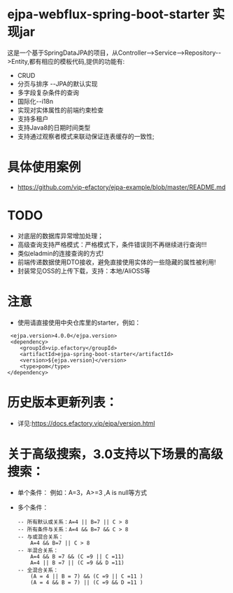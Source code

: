 # ejpa-webflux-spring-boot-starter 实现jar
这是一个基于SpringDataJPA的项目，从Controller-->Service-->Repository-->Entity,都有相应的模板代码,提供的功能有:
- CRUD
- 分页与排序 --JPA的默认实现
- 多字段复杂条件的查询
- 国际化--i18n
- 实现对实体属性的前端约束检查
- 支持多租户
- 支持Java8的日期时间类型
- 支持通过观察者模式来联动保证连表缓存的一致性;

# 具体使用案例
- https://github.com/vip-efactory/ejpa-example/blob/master/README.md

# TODO
- 对底层的数据库异常增加处理；
- 高级查询支持严格模式：严格模式下，条件错误则不再继续进行查询!!!
- 类似eladmin的连接查询的方式!
- 前端传递数据使用DTO接收，避免直接使用实体的一些隐藏的属性被利用!
- 封装常见OSS的上传下载，支持：本地/AliOSS等

# 注意
- 使用请直接使用中央仓库里的starter，例如：
```
 <ejpa.version>4.0.0</ejpa.version>
 <dependency>
    <groupId>vip.efactory</groupId>
    <artifactId>ejpa-spring-boot-starter</artifactId>
    <version>${ejpa.version}</version>
    <type>pom</type>
</dependency>
```


# 历史版本更新列表：
- 详见:https://docs.efactory.vip/ejpa/version.html


# 关于高级搜索，3.0支持以下场景的高级搜索：
- 单个条件：
    例如：A=3，A>=3 ,A is null等方式
   
- 多个条件：
    ```
    -- 所有默认或关系：A=4 || B=7 || C > 8
    -- 所有条件与关系：A=4 && B=7 && C > 8
    -- 与或混合关系：
        A=4 && B=7 || C > 8
    -- 半混合关系：
        A=4 && B =7 && (C =9 || C =11)
        A=4 || B =7 || (C =9 && D =11)
    -- 全混合关系：
        (A = 4 || B = 7) && (C =9 || C =11 )
        (A = 4 && B = 7) || (C =9 && D =11 )
    ```
